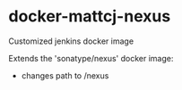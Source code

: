 # docker-mattcj-nexus
Customized jenkins docker image

Extends the 'sonatype/nexus' docker image:
* changes path to /nexus
